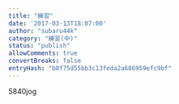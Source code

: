 ```yaml
---
title: "練習"
date: '2017-03-13T18:07:00'
author: "subaru44k"
category: "練習(中)"
status: "publish"
allowComments: true
convertBreaks: false
entryHash: "b8f75d55bb3c13feda2a686959efc9bf"
---
```

5840jog
